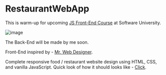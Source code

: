 # RestaurantWebApp
This is warm-up for upcoming [JS Front-End Course](https://softuni.bg/modules/132/js-front-end-september-2023/1426) at Software University.<br />

![image](https://user-images.githubusercontent.com/114246903/193458675-e27f99df-28b1-496b-9c5a-21e9c3e67402.png) <br />

The Back-End will be made by me soon.


Front-End inspired by - [Mr. Web Designer](https://www.youtube.com/@MrWebDesignerAnas). <br />

Complete responsive food / restaurant website design using HTML, CSS, and vanilla JavaScript.
Quick look of how it should looks like - [Click](https://www.youtube.com/watch?v=MJUssi2c6Ls).<br />

